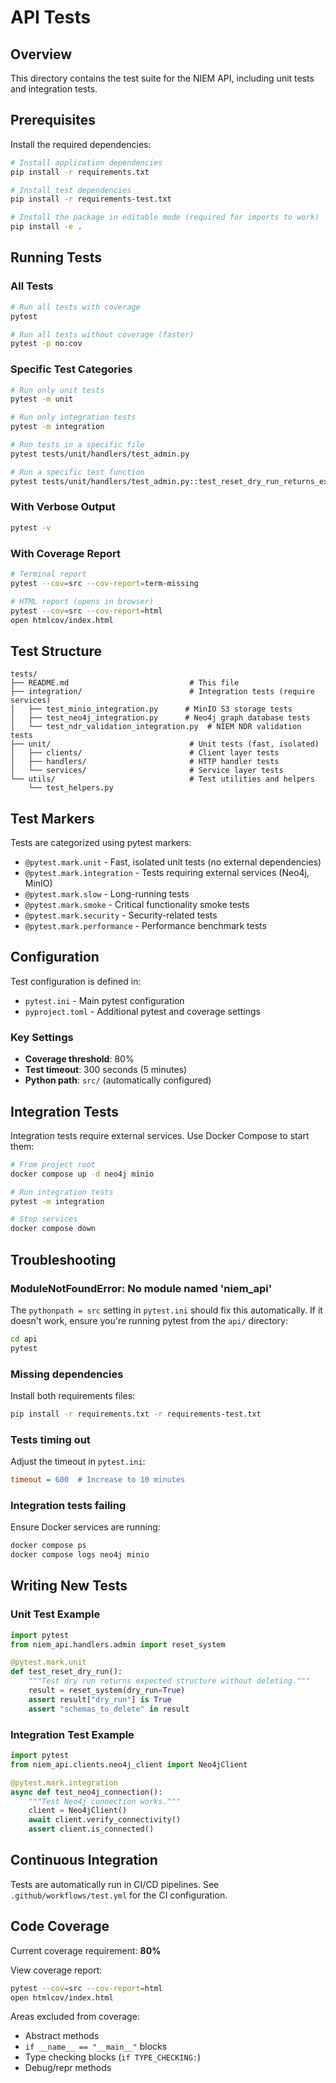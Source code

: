 # API Tests

## Overview
This directory contains the test suite for the NIEM API, including unit tests and integration tests.

## Prerequisites

Install the required dependencies:

```bash
# Install application dependencies
pip install -r requirements.txt

# Install test dependencies
pip install -r requirements-test.txt

# Install the package in editable mode (required for imports to work)
pip install -e .
```

## Running Tests

### All Tests
```bash
# Run all tests with coverage
pytest

# Run all tests without coverage (faster)
pytest -p no:cov
```

### Specific Test Categories
```bash
# Run only unit tests
pytest -m unit

# Run only integration tests
pytest -m integration

# Run tests in a specific file
pytest tests/unit/handlers/test_admin.py

# Run a specific test function
pytest tests/unit/handlers/test_admin.py::test_reset_dry_run_returns_expected_structure
```

### With Verbose Output
```bash
pytest -v
```

### With Coverage Report
```bash
# Terminal report
pytest --cov=src --cov-report=term-missing

# HTML report (opens in browser)
pytest --cov=src --cov-report=html
open htmlcov/index.html
```

## Test Structure

```
tests/
├── README.md                           # This file
├── integration/                        # Integration tests (require services)
│   ├── test_minio_integration.py      # MinIO S3 storage tests
│   ├── test_neo4j_integration.py      # Neo4j graph database tests
│   └── test_ndr_validation_integration.py  # NIEM NDR validation tests
├── unit/                               # Unit tests (fast, isolated)
│   ├── clients/                        # Client layer tests
│   ├── handlers/                       # HTTP handler tests
│   └── services/                       # Service layer tests
└── utils/                              # Test utilities and helpers
    └── test_helpers.py
```

## Test Markers

Tests are categorized using pytest markers:

- `@pytest.mark.unit` - Fast, isolated unit tests (no external dependencies)
- `@pytest.mark.integration` - Tests requiring external services (Neo4j, MinIO)
- `@pytest.mark.slow` - Long-running tests
- `@pytest.mark.smoke` - Critical functionality smoke tests
- `@pytest.mark.security` - Security-related tests
- `@pytest.mark.performance` - Performance benchmark tests

## Configuration

Test configuration is defined in:
- `pytest.ini` - Main pytest configuration
- `pyproject.toml` - Additional pytest and coverage settings

### Key Settings
- **Coverage threshold**: 80%
- **Test timeout**: 300 seconds (5 minutes)
- **Python path**: `src/` (automatically configured)

## Integration Tests

Integration tests require external services. Use Docker Compose to start them:

```bash
# From project root
docker compose up -d neo4j minio

# Run integration tests
pytest -m integration

# Stop services
docker compose down
```

## Troubleshooting

### ModuleNotFoundError: No module named 'niem_api'
The `pythonpath = src` setting in `pytest.ini` should fix this automatically. If it doesn't work, ensure you're running pytest from the `api/` directory:
```bash
cd api
pytest
```

### Missing dependencies
Install both requirements files:
```bash
pip install -r requirements.txt -r requirements-test.txt
```

### Tests timing out
Adjust the timeout in `pytest.ini`:
```ini
timeout = 600  # Increase to 10 minutes
```

### Integration tests failing
Ensure Docker services are running:
```bash
docker compose ps
docker compose logs neo4j minio
```

## Writing New Tests

### Unit Test Example
```python
import pytest
from niem_api.handlers.admin import reset_system

@pytest.mark.unit
def test_reset_dry_run():
    """Test dry run returns expected structure without deleting."""
    result = reset_system(dry_run=True)
    assert result["dry_run"] is True
    assert "schemas_to_delete" in result
```

### Integration Test Example
```python
import pytest
from niem_api.clients.neo4j_client import Neo4jClient

@pytest.mark.integration
async def test_neo4j_connection():
    """Test Neo4j connection works."""
    client = Neo4jClient()
    await client.verify_connectivity()
    assert client.is_connected()
```

## Continuous Integration

Tests are automatically run in CI/CD pipelines. See `.github/workflows/test.yml` for the CI configuration.

## Code Coverage

Current coverage requirement: **80%**

View coverage report:
```bash
pytest --cov=src --cov-report=html
open htmlcov/index.html
```

Areas excluded from coverage:
- Abstract methods
- `if __name__ == "__main__"` blocks
- Type checking blocks (`if TYPE_CHECKING:`)
- Debug/repr methods
